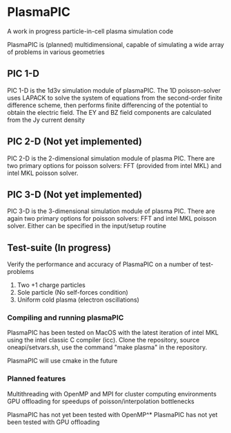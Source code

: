 # PlasmaPIC

A work in progress particle-in-cell plasma simulation code

PlasmaPIC is (planned) multidimensional, capable of simulating a wide array of problems in various geometries

## PIC 1-D

PIC 1-D is the 1d3v simulation module of plasmaPIC. The 1D poisson-solver uses LAPACK to solve the system of equations from the second-order finite difference scheme, then performs finite differencing of the potential to obtain the electric field. The EY and BZ field components are calculated from the Jy current density

## PIC 2-D (Not yet implemented)

PIC 2-D is the 2-dimensional simulation module of plasma PIC. There are two primary options for poisson solvers: FFT (provided from intel MKL) and intel MKL poisson solver. 

## PIC 3-D (Not yet implemented)

PIC 3-D is the 3-dimensional simulation module of plasma PIC. There are again two primary options for poisson solvers: FFT and intel MKL poisson solver. Either can be specified in the input/setup routine


## Test-suite (In progress)

Verify the performance and accuracy of PlasmaPIC on a number of test-problems
  1. Two +1 charge particles
  2. Sole particle (No self-forces condition)
  3. Uniform cold plasma (electron oscillations)


### Compiling and running plasmaPIC

PlasmaPIC has been tested on MacOS with the latest iteration of intel MKL using the intel classic C compiler (icc).
Clone the repository, source oneapi/setvars.sh, use the command  "make plasma" in the repository.

PlasmaPIC will use cmake in the future



### Planned features
  Multithreading with OpenMP and MPI for cluster computing environments
  GPU offloading for speedups of poisson/interpolation bottlenecks

PlasmaPIC has not yet been tested with OpenMP^*
PlasmaPIC has not yet been tested with GPU offloading


